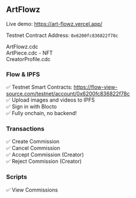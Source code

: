## ArtFlowz

Live demo: https://art-flowz.vercel.app/

Testnet Contract Address: `0x6200fc836822f78c`

ArtFlowz.cdc  
ArtPiece.cdc - NFT  
CreatorProfile.cdc

### Flow & IPFS

✅ Testnet Smart Contracts: https://flow-view-source.com/testnet/account/0x6200fc836822f78c  
✅ Upload images and videos to IPFS  
✅ Sign in with Blocto  
✅ Fully onchain, no backend!

### Transactions

✅ Create Commission  
✅ Cancel Commission  
✅ Accept Commission (Creator)  
✅ Reject Commission (Creator)

### Scripts

✅ View Commissions
